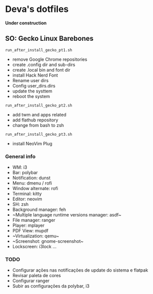 # Deva's dotfiles
<b>Under construction</b>

## SO: Gecko Linux Barebones
```run_after_install_gecko_pt1.sh```
* remove Google Chrome repositories
* create .config dir and sub-dirs
* create .local bin and font dir
* install Hack Nerd Font
* Rename user dirs
* Config user_dirs.dirs
* update the systtem
* reboot the system

```run_after_install_gecko_pt2.sh```
* add twm and apps related
* add flathub repository
* change from bash to zsh

```run_after_install_gecko_pt3.sh```
* install NeoVim Plug

### General info
* WM: i3
* Bar: polybar
* Notification: dunst
* Menu: dmenu / rofi
* Window alternate: rofi
* Terminal: kitty
* Editor: neovim
* SH: zsh
* Background manager: feh
* ~Multiple language runtime versions manager: asdf~
* File manager: ranger
* Player: mplayer
* PDF View: mupdf
* ~Virtualization: qemu~
* ~Screenshot: gnome-screenshot~
* Lockscreen: i3lock
...


### TODO
* Configurar ações nas notificações de update do sistema e flatpak
* Revisar paleta de cores
* Configurar ranger 
* Subir as configurações da polybar, i3
